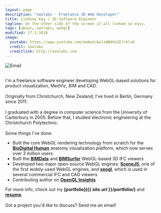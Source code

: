 ```yaml
---
layout: page
description: "xeolabs - Freelance 3D Web Developer"
title: Lindsay Kay / 3D Software Engineer
tagline: On the other side of the screen it all looked so easy.
tags: [about, xeolabs, webgl]
modified: 27-3-2018
image:
  youtube: https://www.youtube.com/embed/kwlzWB4hU1E?rel=0
  credit: xeolabs
  creditlink: http://xeolabs.com
---
```


![Email](../images/email2.png)

<br>I'm a freelance software engineer developing WebGL-based solutions for product visualization, MedViz, BIM and CAD.<br><br>
Originally from Christchurch, New Zealand, I've lived in Berlin, Germany since 2011.<br><br>
I graduated with a degree in computer science from the University of Canterbury in 2005. Before that, I studied electronic engineering at the Christchurch Polytechnic.<br><br>
Some things I've done:

* Built the core WebGL rendering technology from scratch for the **[BioDigital Human](./portfolio/biodigital-human)** anatomy visualization platform, which now serves over 3 million users  
* Built the **[BIMData](http://www.bimdata.io/en/bim-data-en/)** and **[BIMSurfer](http://bimsurfer.org/)** WebGL-based 3D IFC viewers
* Developed two major open-source WebGL engines: **[SceneJS](http://scenejs.org)**, one of the first widely-used WebGL engines, and **[xeogl](http://xeogl.org)**, which is used in several commercial IFC and CAD viewers
* Contributing author on **[OpenGL Insights](http://openglinsights.com/)**

For more info, check out my **[portfolio]({{ site.url }}/portfolio/)** and **[resume](http://linkedin.com/in/lindsaystanleykay)**.<br><br>Got a project you'd like to discuss? Send me an email!

<br>




